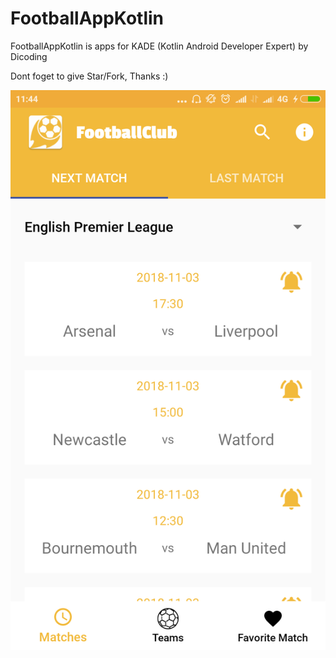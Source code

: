 # FootballAppKotlin
FootballAppKotlin is apps for KADE (Kotlin Android Developer Expert) by Dicoding

Dont foget to give Star/Fork, Thanks :)

![Alt text](/screenshoots/next_match.png?raw=true "Next Match")
